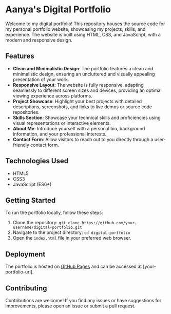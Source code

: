 # Aanya's Digital Portfolio

Welcome to my digital portfolio! This repository houses the source code for my personal portfolio website, showcasing my projects, skills, and experience. The website is built using HTML, CSS, and JavaScript, with a modern and responsive design.

## Features

- **Clean and Minimalistic Design**: The portfolio features a clean and minimalistic design, ensuring an uncluttered and visually appealing presentation of your work.
- **Responsive Layout**: The website is fully responsive, adapting seamlessly to different screen sizes and devices, providing an optimal viewing experience across platforms.
- **Project Showcase**: Highlight your best projects with detailed descriptions, screenshots, and links to live demos or source code repositories.
- **Skills Section**: Showcase your technical skills and proficiencies using visual representations or interactive elements.
- **About Me**: Introduce yourself with a personal bio, background information, and your professional interests.
- **Contact Form**: Allow visitors to reach out to you directly through a user-friendly contact form.

## Technologies Used

- HTML5
- CSS3
- JavaScript (ES6+)

## Getting Started

To run the portfolio locally, follow these steps:

1. Clone the repository: `git clone https://github.com/your-username/digital-portfolio.git`
2. Navigate to the project directory: `cd digital-portfolio`
3. Open the `index.html` file in your preferred web browser.

## Deployment

The portfolio is hosted on [GitHub Pages](https://pages.github.com/) and can be accessed at [your-portfolio-url].

## Contributing

Contributions are welcome! If you find any issues or have suggestions for improvements, please open an issue or submit a pull request.
